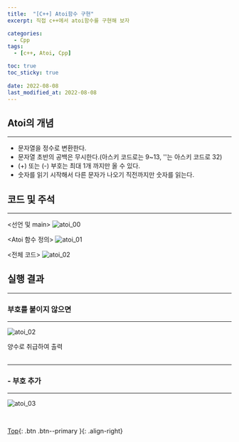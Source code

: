 ```yaml
---
title:  "[C++] Atoi함수 구현"
excerpt: 직접 c++에서 atoi함수를 구현해 보자

categories:
  - Cpp
tags:
  - [c++, Atoi, Cpp]

toc: true
toc_sticky: true
 
date: 2022-08-08
last_modified_at: 2022-08-08
---
```


## Atoi의 개념
---
* 문자열을 정수로 변환한다.
* 문자열 초반의 공백은 무시한다.(아스키 코드로는 9~13, ''는 아스키 코드로 32)
* (+) 또는 (-) 부호는 최대 1개 까지만 올 수 있다.
* 숫자를 읽기 시작해서 다른 문자가 나오기 직전까지만 숫자를 읽는다.


## 코드 및 주석
---

<선언 및 main>
![atoi_00](https://user-images.githubusercontent.com/40765022/183655865-ae177f1d-dd17-4d88-9ee4-18c36e89b69b.png) <br>

<Atoi 함수 정의>
![atoi_01](https://user-images.githubusercontent.com/40765022/183655939-bb40f24f-20d1-48dd-96ff-63fc8eaf6ac7.png) <br>

<전체 코드>
![atoi_02](https://user-images.githubusercontent.com/40765022/183656298-ba1bae2d-2158-4412-a704-a934f85b8abc.png)<br>

## 실행 결과
---
### 부호를 붙이지 않으면
---
![atoi_02](https://user-images.githubusercontent.com/40765022/183655415-9292426b-85e0-4f5a-8a85-b8de01a3104e.png)

양수로 취급하여 출력 <br><br>

---

### - 부호 추가
---
![atoi_03](https://user-images.githubusercontent.com/40765022/183655481-86186eb4-456a-4023-b893-16bd89c724e0.png)


<br>

[Top](#){: .btn .btn--primary }{: .align-right}